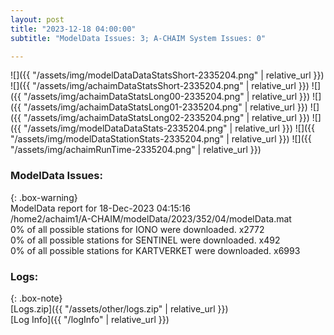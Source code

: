 ```yaml
---
layout: post
title: "2023-12-18 04:00:00"
subtitle: "ModelData Issues: 3; A-CHAIM System Issues: 0"

---
```


![]({{ "/assets/img/modelDataDataStatsShort-2335204.png" | relative_url }})
![]({{ "/assets/img/achaimDataStatsShort-2335204.png" | relative_url }})
![]({{ "/assets/img/achaimDataStatsLong00-2335204.png" | relative_url }})
![]({{ "/assets/img/achaimDataStatsLong01-2335204.png" | relative_url }})
![]({{ "/assets/img/achaimDataStatsLong02-2335204.png" | relative_url }})
![]({{ "/assets/img/modelDataDataStats-2335204.png" | relative_url }})
![]({{ "/assets/img/modelDataStationStats-2335204.png" | relative_url }})
![]({{ "/assets/img/achaimRunTime-2335204.png" | relative_url }})


### ModelData Issues:  
  
{: .box-warning}  
 ModelData report for 18-Dec-2023 04:15:16   
 /home2/achaim1/A-CHAIM/modelData/2023/352/04/modelData.mat   
 0% of all possible stations for IONO were downloaded. x2772   
 0% of all possible stations for SENTINEL were downloaded. x492   
 0% of all possible stations for KARTVERKET were downloaded. x6993   
  


### Logs:  
  
{: .box-note}  
[Logs.zip]({{ "/assets/other/logs.zip" | relative_url }})  
[Log Info]({{ "/logInfo" | relative_url }})  
